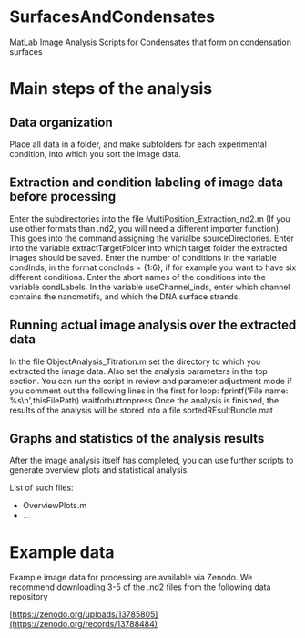 # SurfacesAndCondensates
 MatLab Image Analysis Scripts for Condensates that form on condensation surfaces

# Main steps of the analysis

## Data organization
Place all data in a folder, and make subfolders for each experimental condition, into which you sort the image data.

## Extraction and condition labeling of image data before processing
Enter the subdirectories into the file MultiPosition_Extraction_nd2.m (If you use other formats than .nd2, you will need a different importer function). This goes into the command assigning the varialbe sourceDirectories.
Enter into the variable extractTargetFolder into which target folder the extracted images should be saved.
Enter the number of conditions in the variable condInds, in the format condInds = {1:6}, if for example you want to have six different conditions.
Enter the short names of the conditions into the variable condLabels.
In the variable useChannel_inds, enter which channel contains the nanomotifs, and which the DNA surface strands.

## Running actual image analysis over the extracted data

In the file ObjectAnalysis_Titration.m set the directory to which you extracted the image data.
Also set the analysis parameters in the top section.
You can run the script in review and parameter adjustment mode if you comment out the following lines in the first for loop:
fprintf('File name: %s\n',thisFilePath)
waitforbuttonpress
Once the analysis is finished, the results of the analysis will be stored into a file sortedREsultBundle.mat

## Graphs and statistics of the analysis results

After the image analysis itself has completed, you can use further scripts to generate overview plots and statistical analysis.

List of such files:
- OverviewPlots.m
- ...

# Example data
Example image data for processing are available via Zenodo. We recommend downloading 3-5 of the .nd2 files from the following data repository

[https://zenodo.org/uploads/13785805](https://zenodo.org/records/13788484)
